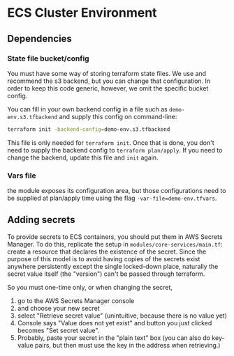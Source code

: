 # ECS Cluster Environment

## Dependencies

### State file bucket/config
You must have some way of storing terraform state files.
We use and recommend the s3 backend, but you can change
that configuration. In order to keep this code generic, however,
we omit the specific bucket config.

You can fill in your own backend config in a file such as
`demo-env.s3.tfbackend` and supply this config on command-line:

```bash
terraform init -backend-config=demo-env.s3.tfbackend
```

This file is only needed for `terraform init`. Once that is done,
you don't need to supply the backend config to `terraform plan/apply`.
If you need to change the backend, update this file and `init` again.

### Vars file

the module exposes its configuration area, but those configurations
need to be supplied at plan/apply time using the flag `-var-file=demo-env.tfvars`.


## Adding secrets

To provide secrets to ECS containers, you should put them in AWS Secrets Manager.
To do this, replicate the setup in `modules/core-services/main.tf`: create a resource
that declares the existence of the secret. Since the purpose of this model is to
avoid having copies of the secrets exist anywhere persistently except the single
locked-down place, naturally the secret value itself (the "version") can't be passed through terraform.

So you must one-time only, or when changing the secret,

1. go to the AWS Secrets Manager console
2. and choose your new secret
3. select "Retrieve secret value" (unintuitive, because there is no value yet)
4. Console says "Value does not yet exist" and button you just clicked becomes "Set secret value".
5. Probably, paste your secret in the "plain text" box (you can also do key-value pairs, but then must use the key in the address when retrieving.)
